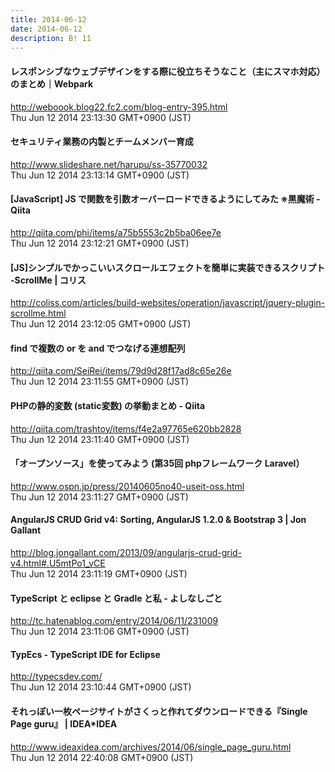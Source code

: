 ```yaml
---
title: 2014-06-12
date: 2014-06-12
description: B! 11
---
```


####  レスポンシブなウェブデザインをする際に役立ちそうなこと（主にスマホ対応）のまとめ｜Webpark
http://weboook.blog22.fc2.com/blog-entry-395.html<br>
Thu Jun 12 2014 23:13:30 GMT+0900 (JST)<br>


#### セキュリティ業務の内製とチームメンバー育成
http://www.slideshare.net/harupu/ss-35770032<br>
Thu Jun 12 2014 23:13:14 GMT+0900 (JST)<br>


#### [JavaScript] JS で関数を引数オーバーロードできるようにしてみた ※黒魔術 - Qiita
http://qiita.com/phi/items/a75b5553c2b5ba06ee7e<br>
Thu Jun 12 2014 23:12:21 GMT+0900 (JST)<br>


####   [JS]シンプルでかっこいいスクロールエフェクトを簡単に実装できるスクリプト -ScrollMe | コリス
http://coliss.com/articles/build-websites/operation/javascript/jquery-plugin-scrollme.html<br>
Thu Jun 12 2014 23:12:05 GMT+0900 (JST)<br>


#### find で複数の or を and でつなげる連想配列
http://qiita.com/SeiRei/items/79d9d28f17ad8c65e26e<br>
Thu Jun 12 2014 23:11:55 GMT+0900 (JST)<br>


#### PHPの静的変数 (static変数) の挙動まとめ - Qiita
http://qiita.com/trashtoy/items/f4e2a97765e620bb2828<br>
Thu Jun 12 2014 23:11:40 GMT+0900 (JST)<br>


####   「オープンソース」を使ってみよう (第35回 phpフレームワーク Laravel）
http://www.ospn.jp/press/20140605no40-useit-oss.html<br>
Thu Jun 12 2014 23:11:27 GMT+0900 (JST)<br>


#### AngularJS CRUD Grid v4: Sorting, AngularJS 1.2.0 & Bootstrap 3 | Jon Gallant
http://blog.jongallant.com/2013/09/angularjs-crud-grid-v4.html#.U5mtPo1_vCE<br>
Thu Jun 12 2014 23:11:19 GMT+0900 (JST)<br>


#### TypeScript と eclipse と Gradle と私 - よしなしごと
http://tc.hatenablog.com/entry/2014/06/11/231009<br>
Thu Jun 12 2014 23:11:06 GMT+0900 (JST)<br>


#### TypEcs - TypeScript IDE for Eclipse
http://typecsdev.com/<br>
Thu Jun 12 2014 23:10:44 GMT+0900 (JST)<br>


#### それっぽい一枚ページサイトがさくっと作れてダウンロードできる『Single Page guru』 | IDEA*IDEA
http://www.ideaxidea.com/archives/2014/06/single_page_guru.html<br>
Thu Jun 12 2014 22:40:08 GMT+0900 (JST)<br>


